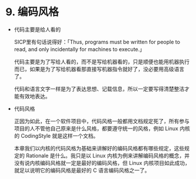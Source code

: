 # 9. 编码风格

- 代码主要是给人看的

  SICP里有句话说得好：「Thus, programs must be written for people to read, and only incidentally for machines to execute.」

  代码主要是为了写给人看的，而不是写给机器看的，只是顺便也能用机器执行而已，如果是为了写给机器看那直接写机器指令就好了，没必要用高级语言了。

  代码和语言文字一样是为了表达思想、记载信息，所以一定要写得清楚整洁才能有效地表达。

- 代码风格

  正因为如此，在一个软件项目中，代码风格一般都用文档规定死了，所有参与项目的人不管他自己原来是什么风格，都要遵守统一的风格，例如 Linux 内核的 CodingStyle 就是这样一个文档。

  本章我们以内核的代码风格为基础来讲解好的编码风格都有哪些规定，这些规定的 Rationale 是什么。我只是以 Linux 内核为例来讲解编码风格的概念，并没有说内核编码风格就一定是最好的编码风格，但 Linux 内核项目如此成功，就足以说明它的编码风格是最好的 C 语言编码风格之一了。


